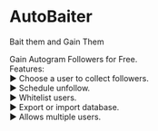 # AutoBaiter
Bait them and Gain Them

Gain Autogram Followers for Free.  
Features:   
    ► Choose a user to collect followers.   
    ► Schedule unfollow.   
    ► Whitelist users.   
    ► Export or import database.   
    ► Allows multiple users.
